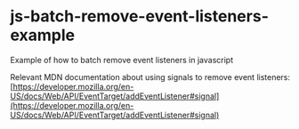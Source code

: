 # js-batch-remove-event-listeners-example
Example of how to batch remove event listeners in javascript

Relevant MDN documentation about using signals to remove event listeners: [https://developer.mozilla.org/en-US/docs/Web/API/EventTarget/addEventListener#signal](https://developer.mozilla.org/en-US/docs/Web/API/EventTarget/addEventListener#signal)
